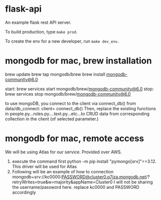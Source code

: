# flask-api
An example flask rest API server.

To build production, type `make prod`.

To create the env for a new developer, run `make dev_env`.


# mongodb for mac, brew installation
brew update
brew tap mongodb/brew
brew install mongodb-community@6.0

start: brew services start mongodb/brew/mongodb-community@6.0
stop:  brew services stop mongodb/brew/mongodb-community@6.0

to use mongoDB, you connect to the client via  connect_db() from data/db_connect: client= connect_db()
Then, replace the existing functions in people.py...roles.py....text.py...etc...to CRUD data from corresponding collection in the client (of selected parameter.)

# mongodb for mac, remote access
We will be using Atlas for our service. Provided over AWS. 
1. execute the command first
python -m pip install "pymongo[srv]"==3.12. This driver will be used for Atlas 
2. Following will be an example of how to connection
mongodb+srv://kc0000:PASSWORD@cluster0.q7jza.mongodb.net/?retryWrites=true&w=majority&appName=Cluster0
I will not be sharing the username/password here. 
replace kc0000 and PASSWORD accordingly

